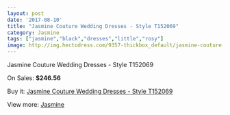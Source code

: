 ```yaml
---
layout: post
date: '2017-08-10'
title: "Jasmine Couture Wedding Dresses - Style T152069"
category: Jasmine
tags: ["jasmine","black","dresses","little","rosy"]
image: http://img.hectodress.com/9357-thickbox_default/jasmine-couture-wedding-dresses-style-t152069.jpg
---
```

Jasmine Couture Wedding Dresses - Style T152069

On Sales: **$246.56**
<a href="https://www.hectodress.com/jasmine/4736-jasmine-couture-wedding-dresses-style-t152069.html"><amp-img layout="responsive" width="600" height="600" src="//img.hectodress.com/9357-thickbox_default/jasmine-couture-wedding-dresses-style-t152069.jpg" alt="Jasmine Couture Wedding Dresses - Style T152069 0" /></a>
<a href="https://www.hectodress.com/jasmine/4736-jasmine-couture-wedding-dresses-style-t152069.html"><amp-img layout="responsive" width="600" height="600" src="//img.hectodress.com/9359-thickbox_default/jasmine-couture-wedding-dresses-style-t152069.jpg" alt="Jasmine Couture Wedding Dresses - Style T152069 1" /></a>
<a href="https://www.hectodress.com/jasmine/4736-jasmine-couture-wedding-dresses-style-t152069.html"><amp-img layout="responsive" width="600" height="600" src="//img.hectodress.com/9358-thickbox_default/jasmine-couture-wedding-dresses-style-t152069.jpg" alt="Jasmine Couture Wedding Dresses - Style T152069 2" /></a>

Buy it: [Jasmine Couture Wedding Dresses - Style T152069](https://www.hectodress.com/jasmine/4736-jasmine-couture-wedding-dresses-style-t152069.html "Jasmine Couture Wedding Dresses - Style T152069")

View more: [Jasmine](https://www.hectodress.com/79-jasmine "Jasmine")
